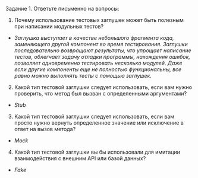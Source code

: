 Задание 1. Ответьте письменно на вопросы:


1)  Почему использование тестовых заглушек может быть полезным 
при написании модульных тестов?

* _Заглушка выступает в качестве небольшого фрагмента кода, 
заменяющего другой компонент во время тестирования. 
Заглушки последовательно возвращают результаты, что упрощает написание тестов, облегчает задачу отладки программы,
нахождения ошибок, позволяет одновременно тестировать несколько модулей. 
Даже если другие компоненты еще не полностью функциональны, все равно 
можно выполнять тесты с помощью заглушек._

2) Какой тип тестовой заглушки следует использовать, если вам нужно проверить, 
что метод был вызван с определенными аргументами?

* _Stub_

3) Какой тип тестовой заглушки следует использовать, если вам просто нужно 
вернуть определенное значение или исключение в ответ на вызов метода?

* _Mock_

4) Какой тип тестовой заглушки вы бы использовали для имитации  взаимодействия
с внешним API или базой данных?

*   _Fake_
